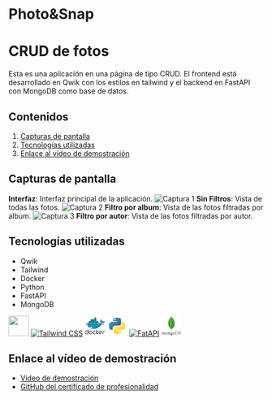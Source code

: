 # Photo&Snap
# CRUD de fotos

Esta es una aplicación en una página de tipo CRUD. El frontend está desarrollado en Qwik con los estilos en tailwind y el backend en FastAPI con MongoDB como base de datos.

## Contenidos

1. [Capturas de pantalla](#capturas-de-pantalla)
2. [Tecnologías utilizadas](#tecnologías-utilizadas)
3. [Enlace al vídeo de demostración](#enlace-al-vídeo-de-demostración)

## Capturas de pantalla

**Interfaz**: 
Interfaz principal de la aplicación.
![Captura 1](img/)
**Sin Filtros**: 
Vista de todas las fotos.
![Captura 2](img/)
**Filtro por album**: 
Vista de las fotos filtradas por album.
![Captura 3](img/)
**Filtro por autor**: 
Vista de las fotos filtradas por autor.

## Tecnologías utilizadas

- Qwik
- Tailwind
- Docker
- Python
- FastAPI
- MongoDB

[<img src="https://github.com/CristinaFdezFdez/CristinaFdezFdez/assets/155740893/26c41fca-3cc6-4944-8a8f-674097cf7f36" width="40" height="40"/>](https://qwik.builder.io/)
[<img src="https://www.vectorlogo.zone/logos/tailwindcss/tailwindcss-icon.svg" alt="Tailwind CSS" width="40" height="40"/>](https://tailwindcss.com/)
[<img src="https://raw.githubusercontent.com/devicons/devicon/master/icons/docker/docker-original-wordmark.svg" alt="Docker" width="40" height="40"/>](https://www.docker.com/)
[<img src="https://raw.githubusercontent.com/devicons/devicon/master/icons/python/python-original.svg" alt="Python" width="40" height="40"/>](https://www.python.org)
[<img src="https://github.com/CristinaFdezFdez/MesonFernandez/assets/155740893/5b71a9ff-0e53-49c8-b676-371266b7e789" alt="FatAPI" width="40" height="40"/>](https://fastapi.tiangolo.com/)
[<img src="https://raw.githubusercontent.com/devicons/devicon/master/icons/mongodb/mongodb-original-wordmark.svg" alt="MongoDB" width="40" height="40"/>](https://www.mongodb.com/)

## Enlace al vídeo de demostración

- [Video de demostración](https://www.youtube.com/watch?v=)
- [GitHub del certificado de profesionalidad](https://github.com/CPIFPAlanTuring/certificaciones-2324)
